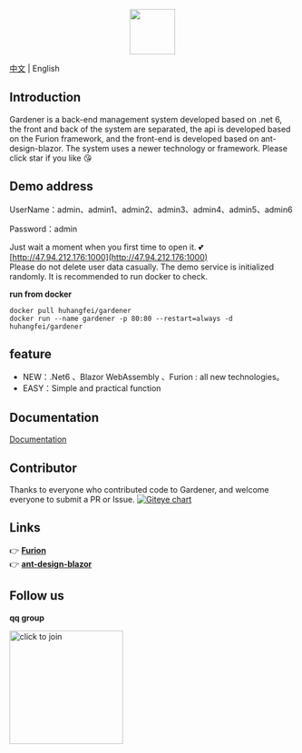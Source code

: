 ﻿<p align="center"><img src="https://images.gitee.com/uploads/images/2020/1204/145903_cea2bf9d_302533.png" height="80"/></p>

[中文](README.md) | English

## Introduction

Gardener is a back-end management system developed based on .net 6, the front and back of the system are separated, the api is developed based on the Furion framework, and the front-end is developed based on ant-design-blazor. The system uses a newer technology or framework. Please click star if you like :kissing_heart: 

## Demo address
UserName：admin、admin1、admin2、admin3、admin4、admin5、admin6

Password：admin

Just wait a moment when you first time to open it. :two_hearts: [http://47.94.212.176:1000](http://47.94.212.176:1000)  
Please do not delete user data casually. The demo service is initialized randomly. It is recommended to run docker to check.

 **run from docker** 
```
docker pull huhangfei/gardener
docker run --name gardener -p 80:80 --restart=always -d huhangfei/gardener
```

## feature
- NEW：.Net6 、Blazor WebAssembly 、Furion : all new technologies。
- EASY：Simple and practical function

## Documentation
[Documentation](https://gitee.com/hgflydream/Gardener/wikis)

## Contributor

Thanks to everyone who contributed code to Gardener, and welcome everyone to submit a PR or Issue.
[![Giteye chart](https://chart.giteye.net/gitee/hgflydream/Gardener/PPVXK76M.png)](https://giteye.net/chart/PPVXK76M)

## Links
👉 **[Furion](https://gitee.com/dotnetchina/Furion)**  
👉 **[ant-design-blazor](https://github.com/ant-design-blazor/ant-design-blazor)**

## Follow us

 **qq group**

<a target="_blank" href="https://qm.qq.com/cgi-bin/qm/qr?k=ILV3MBrcZtr4uUSsKa3njjnpBiUvT0xe&jump_from=webapi">
<img alt="click to join" title="click to join" src="https://images.gitee.com/uploads/images/2021/1101/112200_a6d329a3_302533.png" width="200px" height="200px"/>
</a>